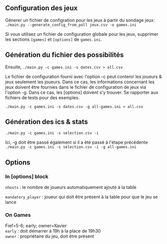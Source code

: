 ## Configuration des jeux

Génerer un fichier de configration pour les jeux à partir du sondage jeux:
`./main.py --generate_config_from_poll jeux.csv -o games.ini` 

Si vous utilisez un fichier de configuration globale pour les jeux, supprimer les sections `[games]` et `[options]` de `games.ini`.

## Génération du fichier des possibilités
Ensuite, 
`./main.py -c games.ini -s dates.csv > all.csv`

Le fichier de configuration fourni avec l'option -c  peut contenir les joueurs & jeux seulement les joueurs. 
Dans ce cas, les informations concernant les jeux doivent être fournies dans le fichier de configuration de jeux via l'option -g.
Dans ce cas, les [options] doivent s'y trouver. Se rapporter aux fichiers de tests pour des exemples.

`./main.py -c games.ini -s dates.csv -g all-games.ini > all.csv`

## Génération des ics & stats 
`./main.py -c games.ini -s selection.csv -i`

Ici, -g doit être passé également si il a été passé à l'étape précédente
`./main.py -c games.ini -s selection.csv -i -g all-games.ini`

## Options
### In [options] block
`nhosts` : le nombre de joueurs automatiquement ajouté à la table

`mandatory_player` : joueur qui doit être présent à la table pour que le jeu se lance

### On Games
Fief=5-6; early; owner=Xavier  
`early` : doit démarrer à 19h à la place de 19h30  
`owner` : propriétaire du jeu, doit être présent
